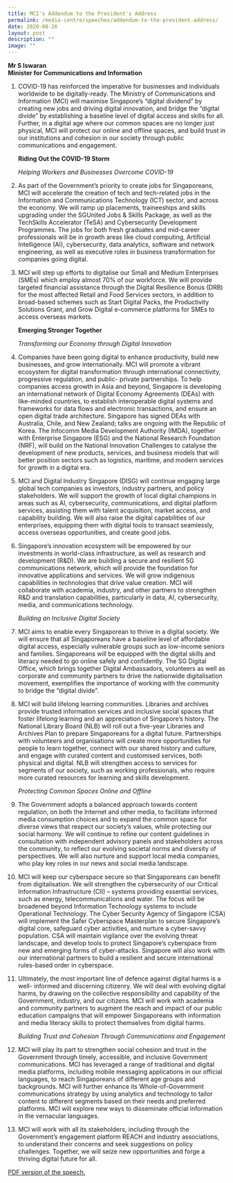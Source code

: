 ```yaml
---
title: MCI's Addendum to the President's Address
permalink: /media-centre/speeches/addendum-to-the-president-address/
date: 2020-08-26
layout: post
description: ""
image: ""
---
```

**Mr S Iswaran  
Minister for Communications and Information**

1. COVID-19 has reinforced the imperative for businesses and individuals worldwide to be digitally-ready. The Ministry of Communications and Information (MCI) will maximise Singapore’s “digital dividend” by creating new jobs and driving digital innovation, and bridge the “digital divide” by establishing a baseline level of digital access and skills for all. Further, in a digital age where our common spaces are no longer just physical, MCI will protect our online and offline spaces, and build trust in our institutions and cohesion in our society through public communications and engagement.  
  
   **Riding Out the COVID-19 Storm**  
  
    *Helping Workers and Businesses Overcome COVID-19* 
  
2. As part of the Government’s priority to create jobs for Singaporeans, MCI will accelerate the creation of tech and tech-related jobs in the Information and Communications Technology (ICT) sector, and across the economy. We will ramp up placements, traineeships and skills upgrading under the SGUnited Jobs & Skills Package, as well as the TechSkills Accelerator (TeSA) and Cybersecurity Development Programmes. The jobs for both fresh graduates and mid-career professionals will be in growth areas like cloud computing, Artificial Intelligence (AI), cybersecurity, data analytics, software and network engineering, as well as executive roles in business transformation for companies going digital.  
  
3. MCI will step up efforts to digitalise our Small and Medium Enterprises (SMEs) which employ almost 70% of our workforce. We will provide targeted financial assistance through the Digital Resilience Bonus (DRB) for the most affected Retail and Food Services sectors, in addition to broad-based schemes such as Start Digital Packs, the Productivity Solutions Grant, and Grow Digital e-commerce platforms for SMEs to access overseas markets.  
  
    **Emerging Stronger Together**  

    *Transforming our Economy through Digital Innovation* 
  
4. Companies have been going digital to enhance productivity, build new businesses, and grow internationally. MCI will promote a vibrant ecosystem for digital transformation through international connectivity, progressive regulation, and public- private partnerships. To help companies access growth in Asia and beyond, Singapore is developing an international network of Digital Economy Agreements (DEAs) with like-minded countries, to establish interoperable digital systems and frameworks for data flows and electronic transactions, and ensure an open digital trade architecture. Singapore has signed DEAs with Australia, Chile, and New Zealand; talks are ongoing with the Republic of Korea. The Infocomm Media Development Authority (IMDA), together with Enterprise Singapore (ESG) and the National Research Foundation (NRF), will build on the National Innovation Challenges to catalyse the development of new products, services, and business models that will better position sectors such as logistics, maritime, and modern services for growth in a digital era.  
  
5. MCI and Digital Industry Singapore (DISG) will continue engaging large global tech companies as investors, industry partners, and policy stakeholders. We will support the growth of local digital champions in areas such as AI, cybersecurity, communications, and digital platform services, assisting them with talent acquisition, market access, and capability building. We will also raise the digital capabilities of our enterprises, equipping them with digital tools to transact seamlessly, access overseas opportunities, and create good jobs.  
  
6. Singapore’s innovation ecosystem will be empowered by our investments in world-class infrastructure, as well as research and development (R&D). We are building a secure and resilient 5G communications network, which will provide the foundation for innovative applications and services. We will grow indigenous capabilities in technologies that drive value creation. MCI will collaborate with academia, industry, and other partners to strengthen R&D and translation capabilities, particularly in data, AI, cybersecurity, media, and communications technology.  
  
    *Building an Inclusive Digital Society*
  
7. MCI aims to enable every Singaporean to thrive in a digital society. We will ensure that all Singaporeans have a baseline level of affordable digital access, especially vulnerable groups such as low-income seniors and families. Singaporeans will be equipped with the digital skills and literacy needed to go online safely and confidently. The SG Digital Office, which brings together Digital Ambassadors, volunteers as well as corporate and community partners to drive the nationwide digitalisation movement, exemplifies the importance of working with the community to bridge the “digital divide”.  
  
8. MCI will build lifelong learning communities. Libraries and archives provide trusted information services and inclusive social spaces that foster lifelong learning and an appreciation of Singapore’s history. The National Library Board (NLB) will roll out a five-year Libraries and Archives Plan to prepare Singaporeans for a digital future. Partnerships with volunteers and organisations will create more opportunities for people to learn together, connect with our shared history and culture, and engage with curated content and customised services, both physical and digital. NLB will strengthen access to services for segments of our society, such as working professionals, who require more curated resources for learning and skills development.  
  
    *Protecting Common Spaces Online and Offline*
  
9. The Government adopts a balanced approach towards content regulation, on both the Internet and other media, to facilitate informed media consumption choices and to expand the common space for diverse views that respect our society’s values, while protecting our social harmony. We will continue to refine our content guidelines in consultation with independent advisory panels and stakeholders across the community, to reflect our evolving societal norms and diversity of perspectives. We will also nurture and support local media companies, who play key roles in our news and social media landscape.  
  
10. MCI will keep our cyberspace secure so that Singaporeans can benefit from digitalisation. We will strengthen the cybersecurity of our Critical Information Infrastructure (CII) – systems providing essential services, such as energy, telecommunications and water. The focus will be broadened beyond Information Technology systems to include Operational Technology. The Cyber Security Agency of Singapore (CSA) will implement the Safer Cyberspace Masterplan to secure Singapore’s digital core, safeguard cyber activities, and nurture a cyber-savvy population. CSA will maintain vigilance over the evolving threat landscape, and develop tools to protect Singapore’s cyberspace from new and emerging forms of cyber-attacks. Singapore will also work with our international partners to build a resilient and secure international rules-based order in cyberspace.    
11. Ultimately, the most important line of defence against digital harms is a well- informed and discerning citizenry. We will deal with evolving digital harms, by drawing on the collective responsibility and capability of the Government, industry, and our citizens. MCI will work with academia and community partners to augment the reach and impact of our public education campaigns that will empower Singaporeans with information and media literacy skills to protect themselves from digital harms.  

    *Building Trust and Cohesion Through Communications and Engagement*  

12. MCI will play its part to strengthen social cohesion and trust in the Government through timely, accessible, and inclusive Government communications. MCI has leveraged a range of traditional and digital media platforms, including mobile messaging applications in our official languages, to reach Singaporeans of different age groups and backgrounds. MCI will further enhance its Whole-of-Government communications strategy by using analytics and technology to tailor content to different segments based on their needs and preferred platforms. MCI will explore new ways to disseminate official information in the vernacular languages.  
  
13. MCI will work with all its stakeholders, including through the Government’s engagement platform REACH and industry associations, to understand their concerns and seek suggestions on policy challenges. Together, we will seize new opportunities and forge a thriving digital future for all.

[PDF version of the speech.](/files/Speeches%202020/mcis%20addendum%20to%20presidents%20address.pdf)